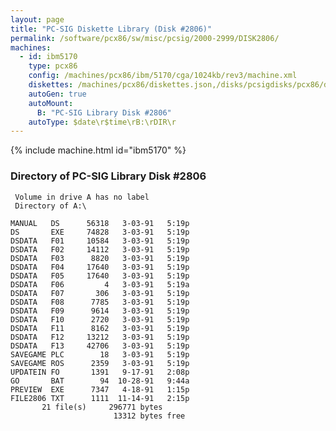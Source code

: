 ```yaml
---
layout: page
title: "PC-SIG Diskette Library (Disk #2806)"
permalink: /software/pcx86/sw/misc/pcsig/2000-2999/DISK2806/
machines:
  - id: ibm5170
    type: pcx86
    config: /machines/pcx86/ibm/5170/cga/1024kb/rev3/machine.xml
    diskettes: /machines/pcx86/diskettes.json,/disks/pcsigdisks/pcx86/diskettes.json
    autoGen: true
    autoMount:
      B: "PC-SIG Library Disk #2806"
    autoType: $date\r$time\rB:\rDIR\r
---
```


{% include machine.html id="ibm5170" %}

### Directory of PC-SIG Library Disk #2806

     Volume in drive A has no label
     Directory of A:\

    MANUAL   DS      56318   3-03-91   5:19p
    DS       EXE     74828   3-03-91   5:19p
    DSDATA   F01     10584   3-03-91   5:19p
    DSDATA   F02     14112   3-03-91   5:19p
    DSDATA   F03      8820   3-03-91   5:19p
    DSDATA   F04     17640   3-03-91   5:19p
    DSDATA   F05     17640   3-03-91   5:19p
    DSDATA   F06         4   3-03-91   5:19a
    DSDATA   F07       306   3-03-91   5:19p
    DSDATA   F08      7785   3-03-91   5:19p
    DSDATA   F09      9614   3-03-91   5:19p
    DSDATA   F10      2720   3-03-91   5:19p
    DSDATA   F11      8162   3-03-91   5:19p
    DSDATA   F12     13212   3-03-91   5:19p
    DSDATA   F13     42706   3-03-91   5:19p
    SAVEGAME PLC        18   3-03-91   5:19p
    SAVEGAME ROS      2359   3-03-91   5:19p
    UPDATEIN FO       1391   9-17-91   2:08p
    GO       BAT        94  10-28-91   9:44a
    PREVIEW  EXE      7347   4-18-91   1:15p
    FILE2806 TXT      1111  11-14-91   2:15p
           21 file(s)     296771 bytes
                           13312 bytes free
